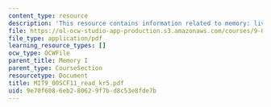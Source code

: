 ```yaml
---
content_type: resource
description: 'This resource contains information related to memory: living with yesterday.'
file: https://ol-ocw-studio-app-production.s3.amazonaws.com/courses/9-00sc-introduction-to-psychology-fall-2011/9e70f6086eb280629f7bd8c53e8fde7b_MIT9_00SCF11_read_kr5.pdf
file_type: application/pdf
learning_resource_types: []
ocw_type: OCWFile
parent_title: Memory I
parent_type: CourseSection
resourcetype: Document
title: MIT9_00SCF11_read_kr5.pdf
uid: 9e70f608-6eb2-8062-9f7b-d8c53e8fde7b
---
```


